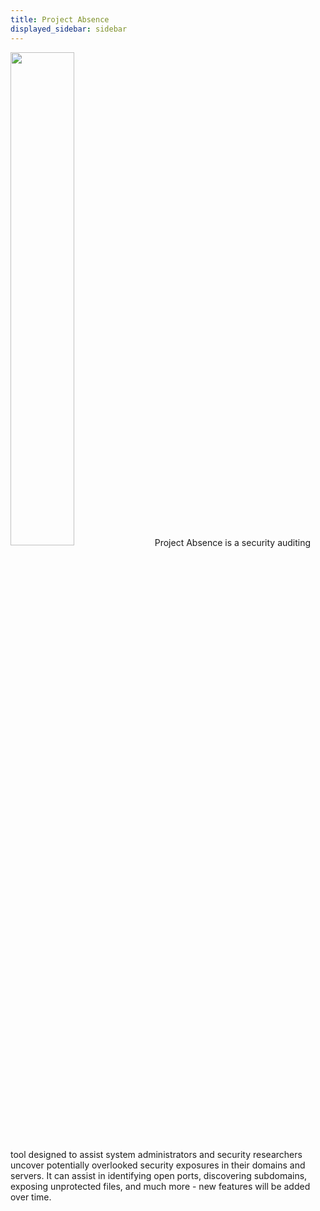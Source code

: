 ```yaml
---
title: Project Absence
displayed_sidebar: sidebar
---
```


<!-- TODO: Write this entire page better -->

<div style={{textAlign: "center"}}>
  <img src="/assets/purple.png" height="45%" width="45%" />
  Project Absence is a security auditing tool designed to assist system administrators and security researchers uncover potentially overlooked security exposures in their domains and servers. It can assist in identifying open ports, discovering subdomains, exposing unprotected files, and much more - new features will be added over time.
</div>
